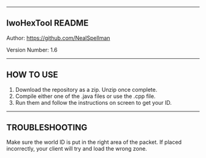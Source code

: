 ------------------------------------------------------------------------
lwoHexTool README
------------------------------------------------------------------------
Author: https://github.com/NealSpellman

Version Number: 1.6

------------------------------------------------------------------------
HOW TO USE
------------------------------------------------------------------------
1. Download the repository as a zip. Unzip once complete.
2. Compile either one of the .java files or use the .cpp file.
3. Run them and follow the instructions on screen to get your ID.

------------------------------------------------------------------------
TROUBLESHOOTING
------------------------------------------------------------------------
Make sure the world ID is put in the right area of the packet.
If placed incorrectly, your client will try and load the wrong zone.
